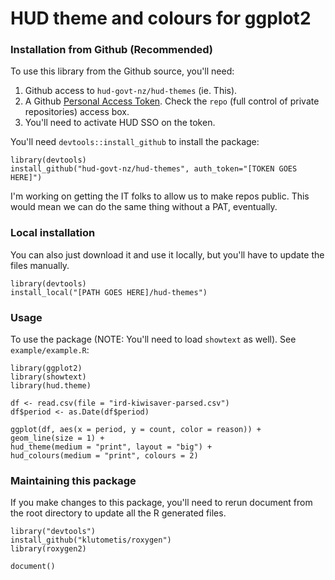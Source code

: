# HUD theme and colours for ggplot2

### Installation from Github (Recommended)
To use this library from the Github source, you'll need:
1. Github access to `hud-govt-nz/hud-themes` (ie. This).
2. A Github [Personal Access Token](https://github.com/settings/tokens). Check the `repo` (full control of private repositories) access box.
3. You'll need to activate HUD SSO on the token.

You'll need `devtools::install_github` to install the package:
```
library(devtools)
install_github("hud-govt-nz/hud-themes", auth_token="[TOKEN GOES HERE]")
```

I'm working on getting the IT folks to allow us to make repos public. This would mean we can do the same thing without a PAT, eventually.


### Local installation
You can also just download it and use it locally, but you'll have to update the files manually.

```
library(devtools)
install_local("[PATH GOES HERE]/hud-themes")
```


### Usage
To use the package (NOTE: You'll need to load `showtext` as well). See `example/example.R`:
```
library(ggplot2)
library(showtext)
library(hud.theme)

df <- read.csv(file = "ird-kiwisaver-parsed.csv")
df$period <- as.Date(df$period)

ggplot(df, aes(x = period, y = count, color = reason)) +
geom_line(size = 1) +
hud_theme(medium = "print", layout = "big") +
hud_colours(medium = "print", colours = 2)
```


### Maintaining this package
If you make changes to this package, you'll need to rerun document from the root directory to update all the R generated files.
```
library("devtools")
install_github("klutometis/roxygen")
library(roxygen2)

document()
```

